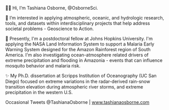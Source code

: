 👋🏾 Hi, I’m Tashiana Osborne, @OsborneSci.

🌊 I’m interested in applying atmospheric, oceanic, and hydrologic research, tools, and datasets within interdisciplinary projects that help address societal problems - Geoscience to Action.

🌱 Presently, I'm a postdoctoral fellow at Johns Hopkins University. I'm applying the NASA Land Information System to support a Malaria Early Warning System designed for the Amazon Rainforest region of South America. I'm also investigating ocean-atmosphere related drivers of extreme precipitation and flooding in Amazonia - events that can influence mosquito behavior and malaria risk.  

✨ My Ph.D. dissertation at Scripps Institution of Oceanography (UC San Diego) focused on extreme variations in the radar-derived rain-snow transition elevation during atmospheric river storms, and extreme precipitation in the western U.S.

Occasional Tweets @TashianaOsborne | www.tashianaosborne.com

<!---
osbornesci/osbornesci is a ✨ special ✨ repository because its `README.md` (this file) appears on your GitHub profile.
You can click the Preview link to take a look at your changes.
--->
